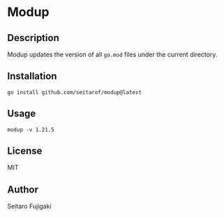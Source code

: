 # Modup

## Description

Modup updates the version of all `go.mod` files under the current directory.

## Installation

```
go install github.com/seitarof/modup@latest
```

## Usage

```
modup -v 1.21.5
```

## License

MIT

## Author

Seitaro Fujigaki


